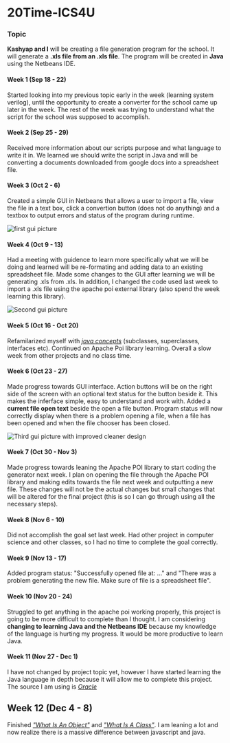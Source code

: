 # 20Time-ICS4U

### Topic
**Kashyap and I** will be creating a file generation program for the school. It will generate a **.xls file from an .xls file**. The program will be created in **Java** using the Netbeans IDE.

#### Week 1 (Sep 18 - 22)

Started looking into my previous topic early in the week (learning system verilog), until the opportunity to create a converter for the school came up later in the week. The rest of the week was trying to understand what the script for the school was supposed to accomplish.

#### Week 2 (Sep 25 - 29)

Received more information about our scripts purpose and what language to write it in. We learned we should write the script in Java and will be converting a documents downloaded from google docs into a spreadsheet file.

#### Week 3 (Oct 2 - 6)

Created a simple GUI in Netbeans that allows a user to import a file, view the file in a text box, click a convertion button (does not do anything) and a textbox to output errors and status of the program during runtime.

![first gui picture](https://i.imgur.com/etpN1hj.png)

#### Week 4 (Oct 9 - 13)

Had a meeting with guidence to learn more specifically what we will be doing and learned will be re-formating and adding data to an existing spreadsheet file. Made some changes to the GUI after learning we will be generating .xls from .xls. In addition, I changed the code used last week to import a .xls file using the apache poi external library (also spend the week learning this library).

![Second gui picture](https://i.imgur.com/0h85DG8.png)

#### Week 5 (Oct 16 - Oct 20)

Refamilarized myself with [_java concepts_](https://docs.oracle.com/javase/tutorial/java/concepts/index.html) (subclasses, superclasses, interfaces etc). Continued on Apache Poi library learning. Overall a slow week from other projects and no class time.

#### Week 6 (Oct 23 - 27)

Made progress towards GUI interface. Action buttons will be on the right side of the screen with an optional text status for the button beside it. This makes the inferface simple, easy to understand and work with. Added a **current file open text** beside the open a file button. Program status will now correctly display when there is a problem opening a file, when a file has been opened and when the file chooser has been closed.

![Third gui picture with improved cleaner design](https://imgur.com/Zs4OtJh.png)

#### Week 7 (Oct 30 - Nov 3)

Made progress towards leaning the Apache POI library to start coding the generator next week. I plan on opening the file through the Apache POI library and making edits towards the file next week and outputting a new file. These changes will not be the actual changes but small changes that will be altered for the final project (this is so I can go through using all the necessary steps).

#### Week 8 (Nov 6 - 10)

Did not accomplish the goal set last week. Had other project in computer science and other classes, so I had no time to complete the goal correctly.

#### Week 9 (Nov 13 - 17)

Added program status: "Successfully opened file at: ..." and "There was a problem generating the new file. Make sure of file is a spreadsheet file".

#### Week 10 (Nov 20 - 24)

Struggled to get anything in the apache poi working properly, this project is going to be more difficult to complete than I thought. I am considering **changing to learning Java and the Netbeans IDE** because my knowledge of the language is hurting my progress. It would be more productive to learn Java.

#### Week 11 (Nov 27 - Dec 1)

I have not changed by project topic yet, however I have started learning the Java language in depth because it will allow me to complete this project. The source I am using is [_Oracle_](https://docs.oracle.com/javase/tutorial/java/concepts/index.html)

## Week 12 (Dec 4 - 8)

Finished [_"What Is An Object"_](https://docs.oracle.com/javase/tutorial/java/concepts/object.html) and [_"What Is A Class"_](https://docs.oracle.com/javase/tutorial/java/concepts/class.html). I am leaning a lot and now realize there is a massive difference between javascript and java.
